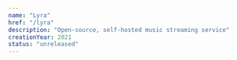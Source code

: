 ```yaml
---
name: "Lyra"
href: "/lyra"
description: "Open-source, self-hosted music streaming service"
creationYear: 2021
status: "unreleased"
---
```

